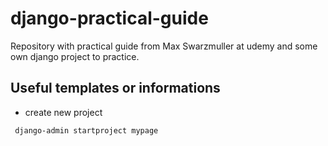 # django-practical-guide
Repository with practical guide from Max Swarzmuller at udemy and some own django project to practice.

## Useful templates or informations

- create new project
```
 django-admin startproject mypage
```
